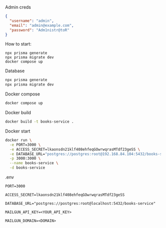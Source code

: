 Admin creds
```json
{
  "username": "admin",
  "email": "admin@example.com",
  "password": "Adm1nistr@toR"
}
```

How to start:
```
npx prisma generate
npx prisma migrate dev
docker compose up
```

Database
```bash
npx prisma generate
npx prisma migrate dev

```

Docker compose 
```bash 
docker compose up
```

Docker build 
```bash 
docker build -t books-service .
```

Docker start 
```bash
docker run \
  -e PORT=3000 \
  -e ACCESS_SECRET=lkaonsdn21klf408ehfeqGOwrwqrasMTdf23geSS \
  -e DATABASE_URL="postgres://postgres:root@192.168.84.104:5432/books-service" \
  -p 3000:3000 \
  --name books-service \
  -d books-service

```

.env
```
PORT=3000

ACCESS_SECRET=lkaonsdn21klf408ehfeqGOwrwqrasMTdf23geSS

DATABASE_URL="postgres://postgres:root@localhost:5432/books-service"

MAILGUN_API_KEY=<YOUR_API_KEY>

MAILGUN_DOMAIN=<DOMAIN>
```
